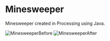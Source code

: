 # Minesweeper
Minesweeper created in Processing using Java.

![MinesweeperBefore](https://user-images.githubusercontent.com/83791711/193962334-4722f28e-3606-4a4f-9e85-66e9a1ee7224.PNG)
![MinesweeperAfter](https://user-images.githubusercontent.com/83791711/193962337-d8ad9c75-3fa1-4de5-8a46-71e69c8b5005.PNG)
